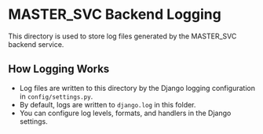 # MASTER_SVC Backend Logging

This directory is used to store log files generated by the MASTER_SVC backend service.

## How Logging Works
- Log files are written to this directory by the Django logging configuration in `config/settings.py`.
- By default, logs are written to `django.log` in this folder.
- You can configure log levels, formats, and handlers in the Django settings.
